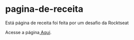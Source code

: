# pagina-de-receita
 Está página de receita foi feita por um desafio da Rocktseat
<p>Acesse a página<a href="https://herculesmachado.github.io/pagina-de-receita/"> Aqui</a>.</p>
